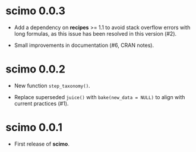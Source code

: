 # scimo 0.0.3

* Add a dependency on **recipes** >= 1.1 to avoid stack overflow errors with long formulas, as this issue has been resolved in this version (#2).

* Small improvements in documentation (#6, CRAN notes).

# scimo 0.0.2

* New function `step_taxonomy()`.

* Replace superseded `juice()` with `bake(new_data = NULL)` to align with current practices (#1).

# scimo 0.0.1

* First release of **scimo**.
